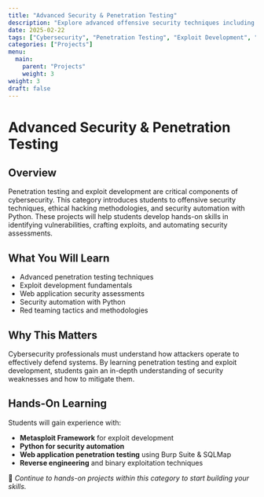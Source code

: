 ```yaml
---
title: "Advanced Security & Penetration Testing"
description: "Explore advanced offensive security techniques including penetration testing, exploit development, and security automation."
date: 2025-02-22
tags: ["Cybersecurity", "Penetration Testing", "Exploit Development", "Security Automation"]
categories: ["Projects"]
menu:
  main:
    parent: "Projects"
    weight: 3
weight: 3
draft: false
---
```


# Advanced Security & Penetration Testing

## Overview
Penetration testing and exploit development are critical components of cybersecurity. This category introduces students to offensive security techniques, ethical hacking methodologies, and security automation with Python. These projects will help students develop hands-on skills in identifying vulnerabilities, crafting exploits, and automating security assessments.

## What You Will Learn
- Advanced penetration testing techniques  
- Exploit development fundamentals  
- Web application security assessments  
- Security automation with Python  
- Red teaming tactics and methodologies  

## Why This Matters
Cybersecurity professionals must understand how attackers operate to effectively defend systems. By learning penetration testing and exploit development, students gain an in-depth understanding of security weaknesses and how to mitigate them.

## Hands-On Learning
Students will gain experience with:  
- **Metasploit Framework** for exploit development  
- **Python for security automation**  
- **Web application penetration testing** using Burp Suite & SQLMap  
- **Reverse engineering** and binary exploitation techniques  

🔗 *Continue to hands-on projects within this category to start building your skills.*
